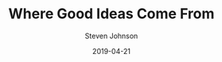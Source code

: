 ---
title: Where Good Ideas Come From
date: 2019-04-21
thumbnail: https://images-na.ssl-images-amazon.com/images/I/51hSEX9ABnL._SX329_BO1,204,203,200_.jpg
buy_link: https://www.amazon.com/gp/product/1594485380/ref=dbs_a_def_rwt_bibl_vppi_i2
author: Steven Johnson
---